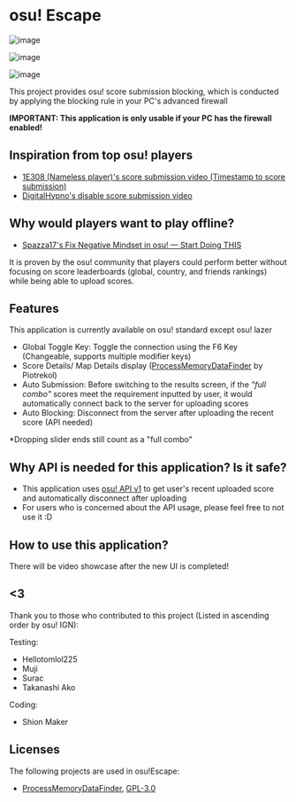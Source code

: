 # osu! Escape
![image](https://user-images.githubusercontent.com/73950784/144430506-f23735cc-4bd7-4611-860a-fb09946026eb.png)

![image](https://user-images.githubusercontent.com/73950784/144430474-e04e80df-535c-4a3c-b0f3-ac47f9dc2ce7.png)

![image](https://user-images.githubusercontent.com/73950784/144430441-e4404bd9-113d-4010-8c3a-28314242be6e.png)
 
 This project provides osu! score submission blocking, which is conducted by applying the blocking rule in your PC's advanced firewall
 
 **IMPORTANT: This application is only usable if your PC has the firewall enabled!**
 
 ## Inspiration from top osu! players
 
 - [1E308 (Nameless player)'s score submission video (Timestamp to score submission)](https://www.youtube.com/watch?v=D7x7OXpUmss&t=647s&ab_channel=RoriSanbyaku) 
 - [DigitalHypno's disable score submission video](https://www.youtube.com/watch?v=lusAZ1fiph8&ab_channel=DigitalHypno)
 
## Why would players want to play offline? 
 
 - [Spazza17's Fix Negative Mindset in osu! — Start Doing THIS](https://www.youtube.com/watch?v=cEyVSiY9ohU&ab_channel=Spazza17)
 
 It is proven by the osu! community that players could perform better without focusing on score leaderboards (global, country, and friends rankings) while being able to upload scores.
 
 ## Features
 
 This application is currently available on osu! standard except osu! lazer 
 
 - Global Toggle Key: Toggle the connection using the F6 Key (Changeable, supports multiple modifier keys)
 - Score Details/ Map Details display ([ProcessMemoryDataFinder](https://github.com/Piotrekol/ProcessMemoryDataFinder) by Piotrekol)
 - Auto Submission: Before switching to the results screen, if the *"full combo"* scores meet the requirement inputted by user, it would automatically connect back to the server for uploading scores
 - Auto Blocking: Disconnect from the server after uploading the recent score (API needed)
 
 *Dropping slider ends still count as a "full combo"

## Why API is needed for this application? Is it safe?
 
 - This application uses [osu! API v1](https://github.com/ppy/osu-api/wiki) to get user's recent uploaded score and automatically disconnect after uploading
 - For users who is concerned about the API usage, please feel free to not use it :D

## How to use this application?
There will be video showcase  after the new UI is completed!

## <3
 Thank you to those who contributed to this project (Listed in ascending order by osu! IGN):
 
 Testing: 
 - Hellotomlol225
 - Muji
 - Surac
 - Takanashi Ako
 
 Coding: 
 - Shion Maker
 
 ## Licenses
 The following projects are used in osu!Escape:
 - [ProcessMemoryDataFinder](https://github.com/Piotrekol/ProcessMemoryDataFinder), [GPL-3.0](https://github.com/Piotrekol/ProcessMemoryDataFinder/blob/master/LICENSE)
